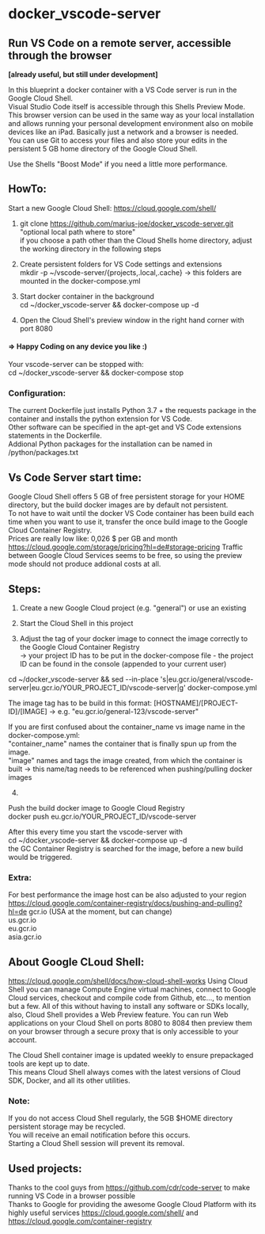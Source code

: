 # docker_vscode-server

## Run VS Code on a remote server, accessible through the browser

**[already useful, but still under development]**

In this blueprint a docker container with a VS Code server is run in the Google Cloud Shell.\
Visual Studio Code itself is accessible through this Shells Preview Mode.\
This browser version can be used in the same way as your local installation and allows running your personal development environment
also on mobile devices like an iPad. Basically just a network and a browser is needed.\
You can use Git to access your files and also store your edits in the persistent 5 GB home directory of the Google Cloud Shell.

Use the Shells "Boost Mode" if you need a little more performance.

## HowTo:

Start a new Google Cloud Shell: https://cloud.google.com/shell/

1. git clone https://github.com/marius-joe/docker_vscode-server.git "optional local path where to store"\
   if you choose a path other than the Cloud Shells home directory, adjust the working directory in the following steps

2. Create persistent folders for VS Code settings and extensions\
   mkdir -p ~/vscode-server/{projects,.local,.cache}
   -> this folders are mounted in the docker-compose.yml

3. Start docker container in the background\
   cd ~/docker_vscode-server && docker-compose up -d

4. Open the Cloud Shell's preview window in the right hand corner with port 8080

#### => Happy Coding on any device you like :)

Your vscode-server can be stopped with:\
cd ~/docker_vscode-server && docker-compose stop

### Configuration:

The current Dockerfile just installs Python 3.7 + the requests package in the container and installs the python extension for VS Code.\
Other software can be specified in the apt-get and VS Code extensions statements in the Dockerfile.\
Addional Python packages for the installation can be named in /python/packages.txt

## Vs Code Server start time:

Google Cloud Shell offers 5 GB of free persistent storage for your HOME directory, but the build docker images are by default not persistent.\
To not have to wait until the docker VS Code container has been build each time when you want to use it,
transfer the once build image to the Google Cloud Container Registry.\
Prices are really low like: 0,026 \$ per GB and month\
https://cloud.google.com/storage/pricing?hl=de#storage-pricing
Traffic between Google Cloud Services seems to be free, so using the preview mode should not produce addional costs at all.

## Steps:

1. Create a new Google Cloud project (e.g. "general") or use an existing

2. Start the Cloud Shell in this project

3. Adjust the tag of your docker image to connect the image correctly to the Google Cloud Container Registry\
   -> your project ID has to be put in the docker-compose file - the project ID can be found in the console (appended to your current user)

cd ~/docker_vscode-server && sed --in-place 's|eu.gcr.io/general/vscode-server|eu.gcr.io/YOUR_PROJECT_ID/vscode-server|g' docker-compose.yml

The image tag has to be build in this format: [HOSTNAME]/[PROJECT-ID]/[IMAGE] -> e.g. "eu.gcr.io/general-123/vscode-server"

If you are first confused about the container_name vs image name in the docker-compose.yml:\
"container_name" names the container that is finally spun up from the image.\
"image" names and tags the image created, from which the container is built -> this name/tag needs to be referenced when pushing/pulling docker images

4.
Push the build docker image to Google Cloud Registry\
 docker push eu.gcr.io/YOUR_PROJECT_ID/vscode-server

After this every time you start the vscode-server with\
cd ~/docker_vscode-server && docker-compose up -d\
the GC Container Registry is searched for the image, before a new build would be triggered.

### Extra:

For best performance the image host can be also adjusted to your region\
https://cloud.google.com/container-registry/docs/pushing-and-pulling?hl=de
gcr.io (USA at the moment, but can change)\
 us.gcr.io\
 eu.gcr.io\
 asia.gcr.io

## About Google CLoud Shell:

https://cloud.google.com/shell/docs/how-cloud-shell-works
Using Cloud Shell you can manage Compute Engine virtual machines, connect to Google Cloud services, checkout and compile code from Github, etc…, to mention but a few. All of this without having to install any software or SDKs locally, also, Cloud Shell provides a Web Preview feature. You can run Web applications on your Cloud Shell on ports 8080 to 8084 then preview them on your browser through a secure proxy that is only accessible to your account.

The Cloud Shell container image is updated weekly to ensure prepackaged tools are kept up to date.\
This means Cloud Shell always comes with the latest versions of Cloud SDK, Docker, and all its other utilities.

### Note:

If you do not access Cloud Shell regularly, the 5GB \$HOME directory persistent storage may be recycled.\
You will receive an email notification before this occurs.\
Starting a Cloud Shell session will prevent its removal.

## Used projects:

Thanks to the cool guys from https://github.com/cdr/code-server to make running VS Code in a browser possible\
Thanks to Google for providing the awesome Google Cloud Platform with its highly useful services https://cloud.google.com/shell/ and https://cloud.google.com/container-registry
